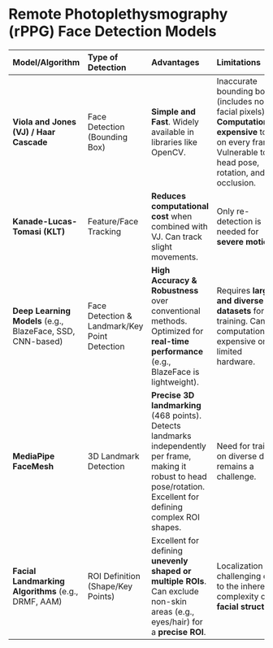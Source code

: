 # Remote Photoplethysmography (rPPG) Face Detection Models

| Model/Algorithm | Type of Detection | Advantages | Limitations |
| :--- | :--- | :--- | :--- |
| **Viola and Jones (VJ) / Haar Cascade** | Face Detection (Bounding Box) | **Simple and Fast**. Widely available in libraries like OpenCV. | Inaccurate bounding box (includes non-facial pixels). **Computationally expensive** to run on every frame. Vulnerable to head pose, rotation, and occlusion. |
| **Kanade-Lucas-Tomasi (KLT)** | Feature/Face Tracking | **Reduces computational cost** when combined with VJ. Can track slight movements. | Only re-detection is needed for **severe motion**. |
| **Deep Learning Models** (e.g., BlazeFace, SSD, CNN-based) | Face Detection & Landmark/Key Point Detection | **High Accuracy & Robustness** over conventional methods. Optimized for **real-time performance** (e.g., BlazeFace is lightweight). | Requires **large and diverse datasets** for training. Can be computationally expensive on limited hardware. |
| **MediaPipe FaceMesh** | 3D Landmark Detection | **Precise 3D landmarking** (468 points). Detects landmarks independently per frame, making it robust to head pose/rotation. Excellent for defining complex ROI shapes. | Need for training on diverse data remains a challenge. |
| **Facial Landmarking Algorithms** (e.g., DRMF, AAM) | ROI Definition (Shape/Key Points) | Excellent for defining **unevenly shaped or multiple ROIs**. Can exclude non-skin areas (e.g., eyes/hair) for a **precise ROI**. | Localization is challenging due to the inherent complexity of **3D facial structure**. |